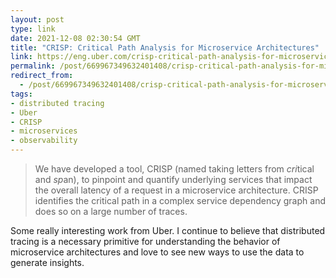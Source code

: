 ```yaml
---
layout: post
type: link
date: 2021-12-08 02:30:54 GMT
title: "CRISP: Critical Path Analysis for Microservice Architectures"
link: https://eng.uber.com/crisp-critical-path-analysis-for-microservice-architectures/
permalink: /post/669967349632401408/crisp-critical-path-analysis-for-microservice
redirect_from: 
  - /post/669967349632401408/crisp-critical-path-analysis-for-microservice
tags:
- distributed tracing
- Uber
- CRISP
- microservices
- observability
---
```

<blockquote>We have developed a tool, CRISP (named taking letters from <i>cri</i>tical and <i>sp</i>an), to pinpoint and quantify underlying services that impact the overall latency of a request in a microservice architecture. CRISP identifies the critical path in a complex service dependency graph and does so on a large number of traces.</blockquote>
<p>Some really interesting work from Uber. I continue to believe that distributed tracing is a necessary primitive for understanding the behavior of microservice architectures and love to see new ways to use the data to generate insights.</p>